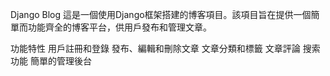 Django Blog
這是一個使用Django框架搭建的博客項目。該項目旨在提供一個簡單而功能齊全的博客平台，供用戶發布和管理文章。

功能特性
用戶註冊和登錄
發布、編輯和刪除文章
文章分類和標籤
文章評論
搜索功能
簡單的管理後台
